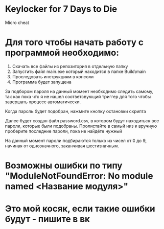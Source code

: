 # Keylocker for 7 Days to Die
Micro cheat

# Для того чтобы начать работу с программой необходимо:

1. Скачать все файлы из репозитория в отдельную папку
2. Запустить файл main.exe который находится в папке Build\main
3. Проследовать инструкциям в консоли
4. Программа будет запущена

За  подбором пароля на данный момент необходимо следить самому, так как пока что я не нашел
соответсвующий триггер для того чтобы завершать процесс автоматически.

Когда пароль будет подобран, нажмите кнопку остановки скрипта

Далее будет создан файл password.csv, в котором будут находиться все пароли, которые были подобраны.
Пролистайте в самый низ и вручную проберите последние пароли, пока не найдёте нужный

На данный момент пароли подбираются только из чисел от 0 до 9,
начиная от однозначного, заканчивая шестизначным.

# Возможны ошибки по типу "ModuleNotFoundError: No module named <Название модуля>"
# Это мой косяк, если такие ошибки будут - пишите в вк